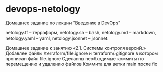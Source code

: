 # devops-netology



Домашнее задание по лекции "Введение в DevOps"

netology.tf – терраформ,
netology.sh – bash,
netology.md – markdown,
netology.yaml – yaml,
netology.jsonnet – jsonnet.


Домашнее задание к занятию «2.1. Системы контроля версий.»
Добавлен файлы /terraform/file.ignore и terraform/.gitignore в котором прописан файл file.ignore
Сделанны необходимые коммиты по перемещению и удалению файлов
Коммита для ветки main после fix